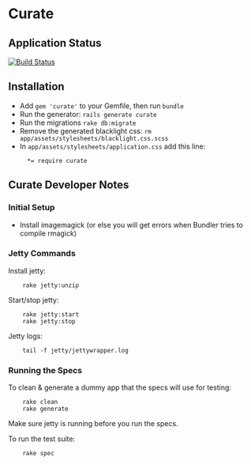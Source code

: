 # Curate

## Application Status

[![Build Status](https://travis-ci.org/ndlib/curate.png)](https://travis-ci.org/ndlib/curate)

## Installation

* Add `gem 'curate'` to your Gemfile, then run `bundle`
* Run the generator: `rails generate curate`
* Run the migrations `rake db:migrate`
* Remove the generated blacklight css: `rm app/assets/stylesheets/blacklight.css.scss` 
* In `app/assets/stylesheets/application.css` add this line:
  ```
    *= require curate
  ```

## Curate Developer Notes

### Initial Setup

* Install imagemagick (or else you will get errors when Bundler tries to compile rmagick)

### Jetty Commands

Install jetty:

        rake jetty:unzip

Start/stop jetty:

        rake jetty:start
        rake jetty:stop

Jetty logs:

        tail -f jetty/jettywrapper.log

### Running the Specs

To clean & generate a dummy app that the specs will use for testing:

        rake clean
        rake generate

Make sure jetty is running before you run the specs.

To run the test suite:

        rake spec

